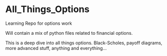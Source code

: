 # All_Things_Options
Learning Repo for options work

Will contain a mix of python files related to financial options.

This is a deep dive into all things options. Black-Scholes, payoff diagrams, more advanced stuff, anything and everything...

